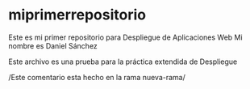 # miprimerrepositorio
Este es mi primer repositorio para Despliegue de Aplicaciones Web
Mi nombre es Daniel Sánchez

Este archivo es una prueba para la práctica extendida de Despliegue


/Este comentario esta hecho en la rama nueva-rama/
